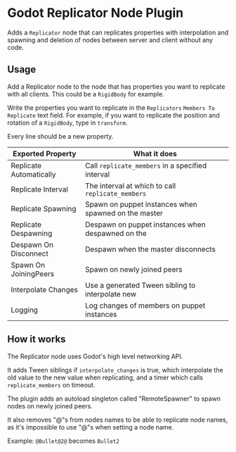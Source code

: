 # Godot Replicator Node Plugin

Adds a `Replicator` node that can replicates properties with interpolation and spawning and deletion of nodes between server and client without any code.

## Usage

Add a Replicator node to the node that has properties you want to replicate with all clients. This could be a `RigidBody` for example.

Write the properties you want to replicate in the `Replicators` `Members To Replicate` text field. For example, if you want to replicate the position and rotation of a `RigidBody`, type in `transform`.

Every line should be a new property.

| Exported Property | What it does |
| ----------------- | ------------ |
| Replicate Automatically | Call `replicate_members` in a specified interval |
| Replicate Interval | The interval at which to call `replicate_members` |
| Replicate Spawning | Spawn on puppet instances when spawned on the master |
| Replicate Despawning | Despawn on puppet instances when despawned on the |
| Despawn On Disconnect | Despawn when the master disconnects |
| Spawn On JoiningPeers | Spawn on newly joined peers |
| Interpolate Changes | Use a generated Tween sibling to interpolate new |
| Logging | Log changes of members on puppet instances |

## How it works

The Replicator node uses Godot's high level networking API.

It adds Tween siblings if `interpolate_changes` is true, which interpolate the old value to the new value when replicating, and a timer which calls `replicate_members` on timeout.

The plugin adds an autoload singleton called "RemoteSpawner" to spawn nodes on newly joined peers.

It also removes "@"s from nodes names to be able to replicate node names, as it's impossible to use "@"s when setting a node name.

Example: `@Bullet@2@` becomes `Bullet2`
